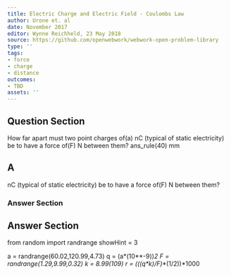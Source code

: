 ```yaml
---
title: Electric Charge and Electric Field - Coulombs Law
author: Urone et. al
date: November 2017
editor: Wynne Reichheld, 23 May 2018
source: https://github.com/openwebwork/webwork-open-problem-library
type: ''
tags:
- force
- charge
- distance
outcomes:
- TBD
assets: ''
---
```


## Question Section 

How far apart must two point charges of(a) nC (typical of static electricity) be to have a force of(F) N between them?
ans_rule(40) mm
## A
nC (typical of static electricity) be to have a force of(F) N between them?
### Answer Section


## Answer Section

from random import randrange
showHint = 3

a = randrange(60.02,120.99,4.73)
q = (a*(10**-9))**2
F = randrange(1.29,9.99,0.32)
k = 8.99*(10**9)
r = (((q*k)/F)**(1/2))*1000